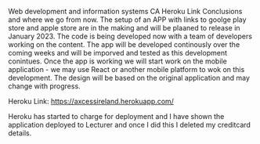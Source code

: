 
Web development and information systems CA Heroku Link Conclusions and where we go from now. The setup of an APP with links to goolge play store and apple store are in the making and will be plaaned to release in January 2023. The code is being developed now with a team of developers working on the content. The app will be developed continously over the coming weeks and will be imporved and tested as this development conintues. Once the app is working we will start work on the mobile application - we may use React or another mobile platform to wok on this development. The design will be based on the original application and may change with progress.

Heroku Link: https://axcessireland.herokuapp.com/

Heroku has started to charge for deployment and I have shown the application deployed to Lecturer and once I did this I deleted my creditcard details.
